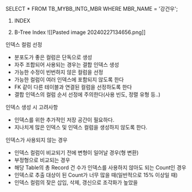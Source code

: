 SELECT * FROM TB_MYBB_INTG_MBR
WHERE MBR_NAME = '강건우';


1) INDEX

1) B-Tree Index
![[Pasted image 20240227134656.png]]

인덱스 컬럼 선정
- 분포도가 좋은 컬럼은 단독으로 생성
- 자주 조합되어 사용되는 경우는 결합 인덱스 생성
- 가능한 수정이 빈번하지 않은 컬럼을 선정
- 가능한 컬럼이 여러 인덱스에 포함되지 않도록 한다
- FK 같이 다른 테이블과 연결된 컬럼을 선정하도록 한다
- 결합 인덱스의 컬럼 순서 선정에 주의한다(사용 빈도, 정렬 유형 등..)

인덱스 생성 시 고려사항

- 인덱스를 위한 추가적인 저장 공간이 필요하다.
- 지나치게 많은 인덱스 및 인덱스 컬럼을 생성하지 않도록 한다.

인덱스가 사용되지 않는 경우
 - 인덱스 컬럼이 비교되기 전에 변형이 일어날 경우(형 변환)
 - 부정형으로 비교되는 경우
 - 해당 Table의 총 Record 건  수가 인덱스를 사용하지 않아도 되는 Count인 경우
 - 인덱스로 추출 대상이 된 Count가 너무 많을 때(일반적으로 15% 이상일 때)
 - 인덱스 컬럼의 잦은 삽입, 삭제, 갱신으로 조각화가 높았을 